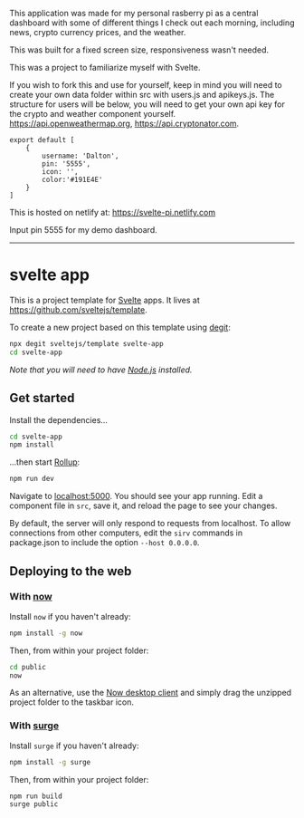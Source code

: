 This application was made for my personal rasberry pi as a central dashboard with some of different things I check out each morning, including news, crypto currency prices, and the weather.

This was built for a fixed screen size, responsiveness wasn't needed.

This was a project to familiarize myself with Svelte. 

If you wish to fork this and use for yourself, keep in mind you will need to create your own data folder within src with users.js and apikeys.js. The structure for users will be below, you will need to get your own api key for the crypto and weather component yourself. https://api.openweathermap.org, https://api.cryptonator.com.

```
export default [
    {
        username: 'Dalton',
        pin: '5555',
        icon: '',
        color:'#191E4E'
    }
]
```


This is hosted on netlify at: https://svelte-pi.netlify.com

Input pin 5555 for my demo dashboard.

---

# svelte app

This is a project template for [Svelte](https://svelte.dev) apps. It lives at https://github.com/sveltejs/template.

To create a new project based on this template using [degit](https://github.com/Rich-Harris/degit):

```bash
npx degit sveltejs/template svelte-app
cd svelte-app
```

*Note that you will need to have [Node.js](https://nodejs.org) installed.*


## Get started

Install the dependencies...

```bash
cd svelte-app
npm install
```

...then start [Rollup](https://rollupjs.org):

```bash
npm run dev
```

Navigate to [localhost:5000](http://localhost:5000). You should see your app running. Edit a component file in `src`, save it, and reload the page to see your changes.

By default, the server will only respond to requests from localhost. To allow connections from other computers, edit the `sirv` commands in package.json to include the option `--host 0.0.0.0`.


## Deploying to the web

### With [now](https://zeit.co/now)

Install `now` if you haven't already:

```bash
npm install -g now
```

Then, from within your project folder:

```bash
cd public
now
```

As an alternative, use the [Now desktop client](https://zeit.co/download) and simply drag the unzipped project folder to the taskbar icon.

### With [surge](https://surge.sh/)

Install `surge` if you haven't already:

```bash
npm install -g surge
```

Then, from within your project folder:

```bash
npm run build
surge public
```
